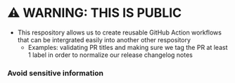 # ⚠️ WARNING: THIS IS PUBLIC
* This respository allows us to create reusable GitHub Action workflows that can be intergrated easily into another other respository
  * Examples: validating PR titles and making sure we tag the PR at least 1 label in order to normalize our release changelog notes

### Avoid sensitive information
